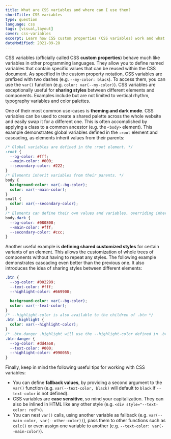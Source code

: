 ```yaml
---
title: What are CSS variables and where can I use them?
shortTitle: CSS variables
type: question
language: css
tags: [visual,layout]
cover: css-variables
excerpt: Learn how CSS custom properties (CSS variables) work and what you can use them for in your code and designs.
dateModified: 2021-09-28
---
```


CSS variables (officially called CSS **custom properties**) behave much like variables in other programming languages. They allow you to define named variables that contain specific values that can be reused within the CSS document. As specified in the custom property notation, CSS variables are prefixed with two dashes (e.g. `--my-color: black`). To access them, you can use the `var()` function (e.g. `color: var(--my-color)`). CSS variables are exceptionally useful for **sharing styles** between different elements and components. Examples include but are not limited to vertical rhythm, typography variables and color palettes.

One of their most common use-cases is **theming and dark mode**. CSS variables can be used to create a shared palette across the whole website and easily swap it for a different one. This is often accomplished by applying a class to a common ancestor (e.g. the `<body>` element). This example demonstrates global variables defined in the `:root` element and cascading, as elements inherit values from their parents:

```css
/* Global variables are defined in the :root element. */
:root {
  --bg-color: #fff;
  --main-color: #000;
  --secondary-color: #222;
}
/* Elements inherit variables from their parents. */
body {
  background-color: var(--bg-color);
  color: var(--main-color);
}
small {
  color: var(--secondary-color);
}
/* Elements can define their own values and variables, overriding inherited ones.*/
body.dark {
  --bg-color: #080808;
  --main-color: #fff;
  --secondary-color: #ccc;
}
```

Another useful example is **defining shared customized styles** for certain variants of an element. This allows the customization of whole trees of components without having to repeat any styles. The following example demonstrates cascading even better than the previous one. It also introduces the idea of sharing styles between different elements:

```css
.btn {
  --bg-color: #002299;
  --text-color: #fff;
  --highlight-color: #669900;

  background-color: var(--bg-color);
  color: var(--text-color);
}
/* --highlight-color is also available to the children of .btn */
.btn .highlight {
  color: var(--highlight-color);
}
/* .btn.danger .highlight will use the --highlight-color defined in .btn-danger */
.btn-danger {
  --bg-color: #dd4a68;
  --text-color: #000;
  --highlight-color: #990055;
}
```

Finally, keep in mind the following useful tips for working with CSS variables:

- You can define **fallback values**, by providing a second argument to the `var()` function (e.g. `var(--text-color, black)` will default to `black` if `--text-color` is not defined).
- CSS variables are **case sensitive**, so mind your capitalization. They can also be inlined in HTML like any other style (e.g. `<div style="--text-color: red">`).
- You can nest `var()` calls, using another variable as fallback (e.g. `var(--main-color, var(--other-color))`), pass them to other functions such as `calc()` or even assign one variable to another (e.g. `--text-color: var(--main-color)`).
